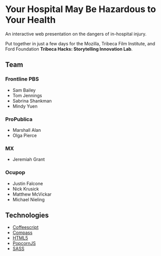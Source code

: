 # Your Hospital May Be Hazardous to Your Health

An interactive web presentation on the dangers of in-hospital injury.

Put together in just a few days for the Mozilla, Tribeca Film Institute, and Ford Foundation **Tribeca Hacks: Storytelling Innovation Lab**.

## Team

### Frontline PBS

- Sam Bailey
- Tom Jennings
- Sabrina Shankman
- Mindy Yuen

### ProPublica

- Marshall Alan
- Olga Pierce

### MX

- Jeremiah Grant

### Ocupop

- Justin Falcone
- Nick Krusick
- Matthew McVickar
- Michael Nieling

## Technologies

- [Coffeescript](http://coffeescript.org/)
- [Compass](http://compass-style.org/)
- [HTML5](http://www.w3.org/html/wg/)
- [PopcornJS](http://popcornjs.org/)
- [SASS](http://sass-lang.com/)